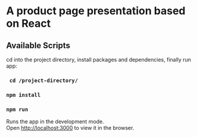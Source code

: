 # A product page presentation based on React

## Available Scripts

cd into the project directory, install packages and dependencies, finally run app:

### ` cd /project-directory/`
### `npm install`
### `npm run`


Runs the app in the development mode.\
Open [http://localhost:3000](http://localhost:3000) to view it in the browser.
